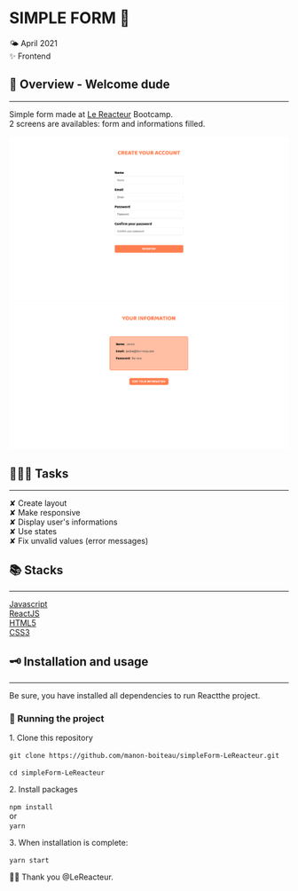 # SIMPLE FORM 📝

🌤 April 2021  
✨ Frontend

## 🌈 Overview - Welcome dude

---

Simple form made at [Le Reacteur](https://www.lereacteur.io/) Bootcamp.  
2 screens are availables: form and informations filled.

![Screen 1](src/assets/img/screen-1.png)  
![Screen 2](src/assets/img/screen-2.png)

## 👩🏻‍💻 Tasks

---

✘ Create layout  
✘ Make responsive  
✘ Display user's informations  
✘ Use states  
✘ Fix unvalid values (error messages)

## 📚 Stacks

---

[Javascript](https://www.w3schools.com/js/default.asp)  
[ReactJS](https://fr.reactjs.org/docs/getting-started.html)  
[HTML5](https://www.w3schools.com/html/default.asp)  
[CSS3](https://www.w3schools.com/css/default.asp)

## 🗝 Installation and usage

---

Be sure, you have installed all dependencies to run Reactthe project.

### 🚙 Running the project

1️. Clone this repository

`git clone https://github.com/manon-boiteau/simpleForm-LeReacteur.git`

`cd simpleForm-LeReacteur`

2️. Install packages

`npm install`  
or  
`yarn`

3️. When installation is complete:

`yarn start`

🙏🏻 Thank you @LeReacteur.
